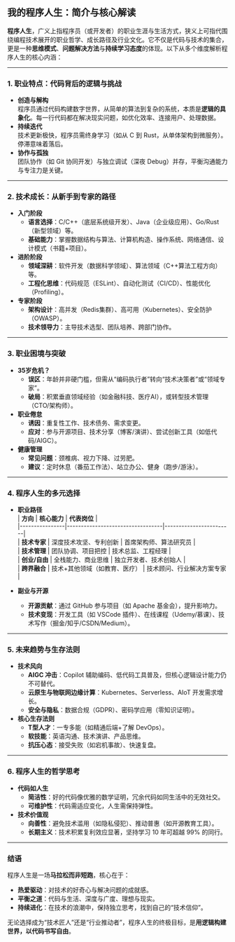 ﻿ 
## **我的程序人生：简介与核心解读**

**程序人生**，广义上指程序员（或开发者）的职业生涯与生活方式，狭义上可指代围绕编程技术展开的职业哲学、成长路径及行业文化。它不仅是代码与技术的集合，更是一种**思维模式**、**问题解决方法**与**持续学习态度**的体现。以下从多个维度解析程序人生的核心内涵：

---

### **1. 职业特点：代码背后的逻辑与挑战**
- **创造与解构**  
  程序员通过代码构建数字世界，从简单的算法到复杂的系统，本质是**逻辑的具象化**。每一行代码都在解决现实问题，如优化效率、连接用户、处理数据。
- **持续迭代**  
  技术更新极快，程序员需终身学习（如从 C 到 Rust，从单体架构到微服务）。停滞意味着落后。
- **协作与孤独**  
  团队协作（如 Git 协同开发）与独立调试（深夜 Debug）并存，平衡沟通能力与专注力是关键。

---

### **2. 技术成长：从新手到专家的路径**
- **入门阶段**  
  - **语言选择**：C/C++（底层系统级开发）、Java（企业级应用）、Go/Rust（新型领域）等。  
  - **基础能力**：掌握数据结构与算法、计算机构造、操作系统、网络通信、设计模式（书籍+项目）。  
- **进阶阶段**  
  - **领域深耕**：软件开发（数据科学领域）、算法领域（C++算法工程方向）等。  
  - **工程化思维**：代码规范（ESLint）、自动化测试（CI/CD）、性能优化（Profiling）。  
- **专家阶段**  
  - **架构设计**：高并发（Redis集群）、高可用（Kubernetes）、安全防护（OWASP）。  
  - **技术领导力**：主导技术选型、团队培养、跨部门协作。
---

### **3. 职业困境与突破**
- **35岁危机？**  
  - **误区**：年龄并非硬门槛，但需从“编码执行者”转向“技术决策者”或“领域专家”。  
  - **破局**：积累垂直领域经验（如金融科技、医疗AI），或转型技术管理（CTO/架构师）。  
- **职业倦怠**  
  - **诱因**：重复性工作、技术债务、需求变更。  
  - **应对**：参与开源项目、技术分享（博客/演讲）、尝试创新工具（如低代码/AIGC）。  
- **健康管理**  
  - **常见问题**：颈椎病、视力下降、过劳肥。  
  - **建议**：定时休息（番茄工作法）、站立办公、健身（跑步/游泳）。

---

### **4. 程序人生的多元选择**
- **职业路径**  
  | **方向**       | **核心能力**                     | **代表岗位**           |  
  |----------------|----------------------------------|------------------------|  
  | **技术专家**   | 深度技术攻坚、专利创新           | 首席架构师、算法研究员 |  
  | **技术管理**   | 团队协调、项目把控               | 技术总监、工程经理     |  
  | **创业/自由**  | 全栈能力、商业思维               | 独立开发者、技术创始人 |  
  | **跨界融合**   | 技术+其他领域（如教育、医疗）    | 技术顾问、行业解决方案专家 |  

- **副业与开源**  
  - **开源贡献**：通过 GitHub 参与项目（如 Apache 基金会），提升影响力。  
  - **技术变现**：开发工具（如 VSCode 插件）、在线课程（Udemy/慕课）、技术写作（掘金/知乎/CSDN/Medium）。

---

### **5. 未来趋势与生存法则**
- **技术风向**  
  - **AIGC 冲击**：Copilot 辅助编码、低代码工具普及，但核心逻辑设计能力仍不可替代。  
  - **云原生与物联网边缘计算**：Kubernetes、Serverless、AIoT 开发需求增长。  
  - **安全与隐私**：数据合规（GDPR）、密码学应用（零知识证明）。  
- **核心生存法则**  
  - **T型人才**：一专多能（如精通后端+了解 DevOps）。  
  - **软技能**：英语沟通、技术演讲、产品思维。  
  - **抗压心态**：接受失败（如宕机事故）、快速复盘。

---

### **6. 程序人生的哲学思考**
- **代码如人生**  
  - **简洁性**：好的代码像优雅的数学证明，冗余代码如同生活中的无效社交。  
  - **可维护性**：代码需适应变化，人生需保持弹性。  
- **技术价值观**  
  - **向善性**：避免技术滥用（如隐私侵犯）、推动普惠（如开源教育工具）。  
  - **长期主义**：技术积累复利效应显著，坚持学习 10 年可超越 99% 的同行。

---

### **结语**
程序人生是一场**马拉松而非短跑**，核心在于：  
- **热爱驱动**：对技术的好奇心与解决问题的成就感。  
- **平衡之道**：代码与生活、深度与广度、理想与现实。  
- **持续进化**：在技术的浪潮中，保持独立思考，找到自己的“技术信仰”。

无论选择成为“技术匠人”还是“行业推动者”，程序人生的终极目标，是**用逻辑构建世界，以代码书写自由**。


